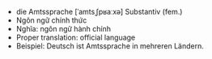 - die Amtssprache	[ˈamtsˌʃpʁaːxə]	Substantiv (fem.)
- Ngôn ngữ chính thức
- Nghĩa: ngôn ngữ hành chính
- Proper translation: official language
- Beispiel: Deutsch ist Amtssprache in mehreren Ländern.